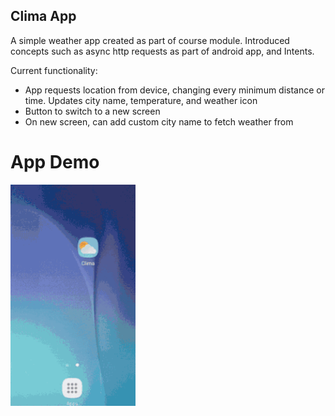 ## Clima App

A simple weather app created as part of course module. Introduced concepts such as async http requests as part of android app, 
and Intents. 

Current functionality: 
- App requests location from device, changing every minimum distance or time. Updates city name, temperature, and weather icon
- Button to switch to a new screen
- On new screen, can add custom city name to fetch weather from

# App Demo

<img src="app-demo.gif" width="200" height="354">
